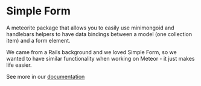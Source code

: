 # Simple Form

A meteorite package that allows you to easily use minimongoid and handlebars helpers to have data bindings between a model (one collection item) and a form element.

We came from a Rails background and we loved Simple Form, so we wanted to have similar functionality when working on Meteor - it just makes life easier.

See more in our [documentation](http://github.differential.io/simple-form/)
